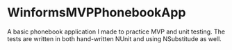 # WinformsMVPPhonebookApp
A basic phonebook application I made to practice MVP and unit testing. The tests are written in both hand-written NUnit and using NSubstitude as well. 
